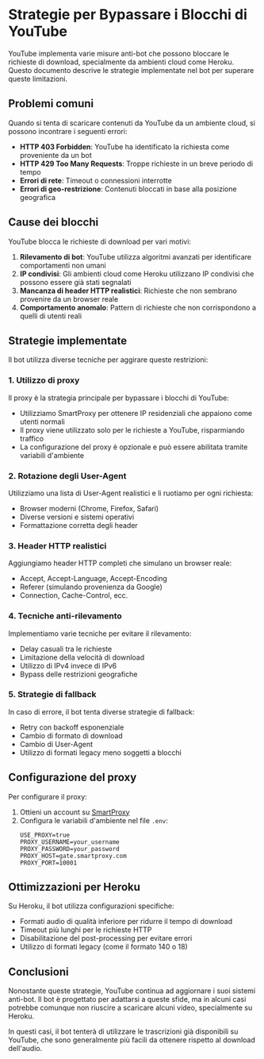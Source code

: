 # Strategie per Bypassare i Blocchi di YouTube

YouTube implementa varie misure anti-bot che possono bloccare le richieste di download, specialmente da ambienti cloud come Heroku. Questo documento descrive le strategie implementate nel bot per superare queste limitazioni.

## Problemi comuni

Quando si tenta di scaricare contenuti da YouTube da un ambiente cloud, si possono incontrare i seguenti errori:

- **HTTP 403 Forbidden**: YouTube ha identificato la richiesta come proveniente da un bot
- **HTTP 429 Too Many Requests**: Troppe richieste in un breve periodo di tempo
- **Errori di rete**: Timeout o connessioni interrotte
- **Errori di geo-restrizione**: Contenuti bloccati in base alla posizione geografica

## Cause dei blocchi

YouTube blocca le richieste di download per vari motivi:

1. **Rilevamento di bot**: YouTube utilizza algoritmi avanzati per identificare comportamenti non umani
2. **IP condivisi**: Gli ambienti cloud come Heroku utilizzano IP condivisi che possono essere già stati segnalati
3. **Mancanza di header HTTP realistici**: Richieste che non sembrano provenire da un browser reale
4. **Comportamento anomalo**: Pattern di richieste che non corrispondono a quelli di utenti reali

## Strategie implementate

Il bot utilizza diverse tecniche per aggirare queste restrizioni:

### 1. Utilizzo di proxy

Il proxy è la strategia principale per bypassare i blocchi di YouTube:

- Utilizziamo SmartProxy per ottenere IP residenziali che appaiono come utenti normali
- Il proxy viene utilizzato solo per le richieste a YouTube, risparmiando traffico
- La configurazione del proxy è opzionale e può essere abilitata tramite variabili d'ambiente

### 2. Rotazione degli User-Agent

Utilizziamo una lista di User-Agent realistici e li ruotiamo per ogni richiesta:

- Browser moderni (Chrome, Firefox, Safari)
- Diverse versioni e sistemi operativi
- Formattazione corretta degli header

### 3. Header HTTP realistici

Aggiungiamo header HTTP completi che simulano un browser reale:

- Accept, Accept-Language, Accept-Encoding
- Referer (simulando provenienza da Google)
- Connection, Cache-Control, ecc.

### 4. Tecniche anti-rilevamento

Implementiamo varie tecniche per evitare il rilevamento:

- Delay casuali tra le richieste
- Limitazione della velocità di download
- Utilizzo di IPv4 invece di IPv6
- Bypass delle restrizioni geografiche

### 5. Strategie di fallback

In caso di errore, il bot tenta diverse strategie di fallback:

- Retry con backoff esponenziale
- Cambio di formato di download
- Cambio di User-Agent
- Utilizzo di formati legacy meno soggetti a blocchi

## Configurazione del proxy

Per configurare il proxy:

1. Ottieni un account su [SmartProxy](https://smartproxy.com/)
2. Configura le variabili d'ambiente nel file `.env`:
   ```
   USE_PROXY=true
   PROXY_USERNAME=your_username
   PROXY_PASSWORD=your_password
   PROXY_HOST=gate.smartproxy.com
   PROXY_PORT=10001
   ```

## Ottimizzazioni per Heroku

Su Heroku, il bot utilizza configurazioni specifiche:

- Formati audio di qualità inferiore per ridurre il tempo di download
- Timeout più lunghi per le richieste HTTP
- Disabilitazione del post-processing per evitare errori
- Utilizzo di formati legacy (come il formato 140 o 18)

## Conclusioni

Nonostante queste strategie, YouTube continua ad aggiornare i suoi sistemi anti-bot. Il bot è progettato per adattarsi a queste sfide, ma in alcuni casi potrebbe comunque non riuscire a scaricare alcuni video, specialmente su Heroku.

In questi casi, il bot tenterà di utilizzare le trascrizioni già disponibili su YouTube, che sono generalmente più facili da ottenere rispetto al download dell'audio.
